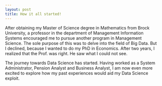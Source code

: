 ```yaml
---
layout: post
title: How it all started!
---
```

After obtaining my Master of Science degree in Mathematics from Brock University, a professor in the department of Management Information Systems encouraged me to pursue another program in Management Science. The sole purpose of this was to delve into the field of Big Data. But I declined, because I wanted to do my PhD in Economics. After two years, I realized that the Prof. was right. He saw what I could not see. 

The journey towards Data Science has started. Having worked as a System Administrator, Pension Analyst and Business Analyst, I am now even more excited to explore how my past experiences would aid my Data Science exploit.
